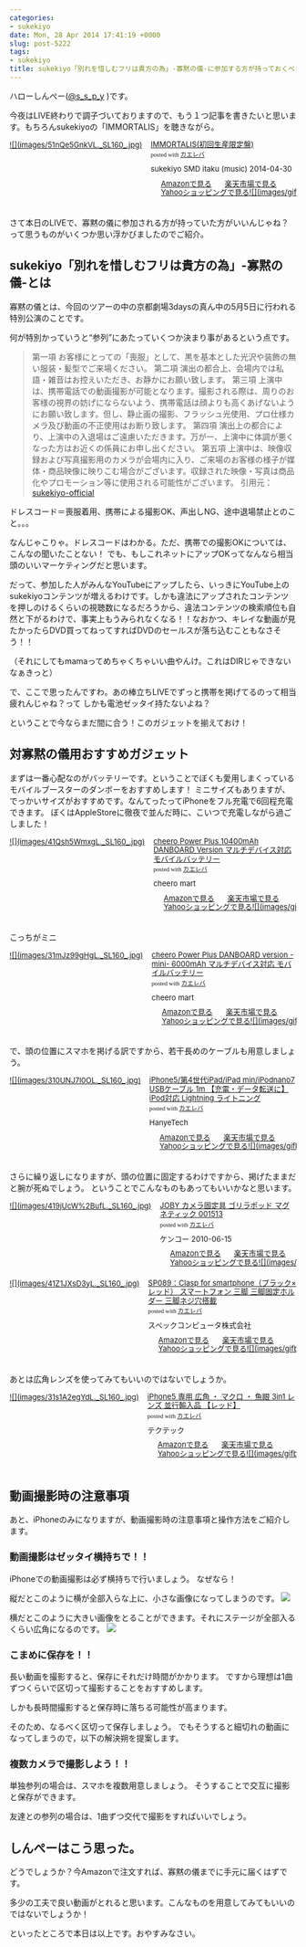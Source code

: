 ```yaml
---
categories:
- sukekiyo
date: Mon, 28 Apr 2014 17:41:19 +0000
slug: post-5222
tags:
- sukekiyo
title: sukekiyo「別れを惜しむフリは貴方の為」-寡黙の儀-に参加する方が持っておくべきガジェット
---
```


ハローしんぺー(<a href="https://twitter.com/s_s_p_y" target="_blank">@s_s_p_y</a> )です。

今夜はLIVE終わりで調子づいておりますので、もう１つ記事を書きたいと思います。もちろんsukekiyoの「IMMORTALIS」を聴きながら。

<div class="kaerebalink-box" style="text-align:left;padding-bottom:20px;font-size:small;/zoom: 1;overflow: hidden;"><div class="kaerebalink-image" style="float:left;margin:0 15px 10px 0;"><a href="http://www.amazon.co.jp/exec/obidos/ASIN/B00IMKDX3G/warawareotoko-22/ref=nosim/" rel="nofollow" target="_blank">![](images/51nQe5GnkVL._SL160_.jpg)</a></div><div class="kaerebalink-info" style="line-height:120%;/zoom: 1;overflow: hidden;"><div class="kaerebalink-name" style="margin-bottom:10px;line-height:120%"><a href="http://www.amazon.co.jp/exec/obidos/ASIN/B00IMKDX3G/warawareotoko-22/ref=nosim/" rel="nofollow" target="_blank">IMMORTALIS(初回生産限定盤)</a><div class="kaerebalink-powered-date" style="font-size:8pt;margin-top:5px;font-family:verdana;line-height:120%">posted with <a href="http://kaereba.com" rel="nofollow" target="_blank">カエレバ</a></div></div><div class="kaerebalink-detail" style="margin-bottom:5px;">sukekiyo SMD itaku (music) 2014-04-30    </div><div class="kaerebalink-link1" style="margin-top:10px;"><div class="shoplinkamazon" style="display:inline;margin-right:5px;background: url('http://img.yomereba.com/simple1.gif') 0 0 no-repeat;padding: 2px 0 2px 18px;white-space: nowrap;"><a href="http://www.amazon.co.jp/gp/search?keywords=IMMORTALIS&__mk_ja_JP=%83J%83%5E%83J%83i&tag=warawareotoko-22" rel="nofollow" target="_blank" title="アマゾン" >Amazonで見る</a></div><div class="shoplinkrakuten" style="display:inline;margin-right:5px;background: url('http://img.yomereba.com/simple1.gif') 0 0 no-repeat;padding: 2px 0 2px 18px;white-space: nowrap;"><a href="http://hb.afl.rakuten.co.jp/hgc/1263948e.a4330505.1263948f.788da92c/?pc=http%3A%2F%2Fsearch.rakuten.co.jp%2Fsearch%2Fmall%2FIMMORTALIS%2F-%2Ff.1-p.1-s.1-sf.0-st.A-v.2%3Fx%3D0%26scid%3Daf_ich_link_urltxt%26m%3Dhttp%3A%2F%2Fm.rakuten.co.jp%2F" rel="nofollow" target="_blank" title="楽天市場" >楽天市場で見る</a></div><div class="shoplinkyahoo" style="display:inline;margin-right:5px;background: url('http://img.yomereba.com/simple1.gif') 0 0 no-repeat;padding: 2px 0 2px 18px;white-space: nowrap;"><a href="http://ck.jp.ap.valuecommerce.com/servlet/referral?sid=3041033&pid=882528283&vc_url=http%3A%2F%2Fshopping.search.yahoo.co.jp%2Fsearch%3FuIv%3Don%26ei%3DUTF-8%26tab_ex%3Dcommerce%26slider%3D0%26va%3DIMMORTALIS" rel="nofollow"  target="_blank" title="Yahooショッピング" >Yahooショッピングで見る![](images/gifbanner?sid=3041033&pid=882528283)</a></div></div></div><div class="booklink-footer" style="clear: left"></div></div>

さて本日のLIVEで、寡黙の儀に参加される方が持っていた方がいいんじゃね？って思うものがいくつか思い浮かびましたのでご紹介。

<h2>sukekiyo「別れを惜しむフリは貴方の為」-寡黙の儀-とは</h2>

寡黙の儀とは、今回のツアーの中の京都劇場3daysの真ん中の5月5日に行われる特別公演のことです。

何が特別かっていうと“参列”にあたっていくつか決まり事があるという点です。

<blockquote>
第一項	お客様にとっての「喪服」として、黒を基本とした光沢や装飾の無い服装・髪型でご来場ください。
第二項	演出の都合上、会場内では私語・雑音はお控えいただき、お静かにお願い致します。
第三項	上演中は、携帯電話での動画撮影が可能となります。撮影される際は、周りのお客様の視界の妨げにならないよう、携帯電話は顔よりも高くあげないようにお願い致します。但し、静止画の撮影、フラッシュ光使用、プロ仕様カメラ及び動画の不正使用はお断り致します。
第四項	演出上の都合により、上演中の入退場はご遠慮いただきます。万が一、上演中に体調が悪くなった方はお近くの係員にお申し出ください。
第五項	上演中は、映像収録および写真撮影用のカメラが会場内に入り、ご来場のお客様の様子が媒体・商品映像に映りこむ場合がございます。収録された映像・写真は商品化やプロモーション等に使用される可能性がございます。
引用元：<a href="http://sukekiyo-official.jp/live/index.html">sukekiyo-official</a>
</blockquote>

ドレスコード＝喪服着用、携帯による撮影OK、声出しNG、途中退場禁止とのこと。。。

なんじゃこりゃ。ドレスコードはわかる。ただ、携帯での撮影OKについては、こんなの聞いたことない！
でも、もしこれネットにアップOKってなんなら相当頭のいいマーケティングだと思います。

だって、参加した人がみんなYouTubeにアップしたら、いっきにYouTube上のsukekiyoコンテンツが増えるわけです。しかも違法にアップされたコンテンツを押しのけるくらいの視聴数になるだろうから、違法コンテンツの検索順位も自然と下がるわけで、事実上もうみられなくなる！！なおかつ、キレイな動画が見たかったらDVD買ってねってすればDVDのセールスが落ち込むこともなさそう！！

（それにしてもmamaってめちゃくちゃいい曲やんけ。これはDIRじゃできないなぁきっと）

で、ここで思ったんですわ。あの棒立ちLIVEでずっと携帯を掲げてるのって相当疲れんじゃね？って
しかも電池ゼッタイ持たないよね？

ということで今ならまだ間に合う！このガジェットを揃えておけ！

<h2>対寡黙の儀用おすすめガジェット</h2>

まずは一番心配なのがバッテリーです。ということでぼくも愛用しまくっているモバイルブースターのダンボーをおすすめします！
ミニサイズもありますが、でっかいサイズがおすすめです。なんてったってiPhoneをフル充電で6回程充電できます。
ぼくはAppleStoreに徹夜で並んだ時に、こいつで充電しながら過ごしました！


<div class="kaerebalink-box" style="text-align:left;padding-bottom:20px;font-size:small;/zoom: 1;overflow: hidden;"><div class="kaerebalink-image" style="float:left;margin:0 15px 10px 0;"><a href="http://www.amazon.co.jp/exec/obidos/ASIN/B00CY6P968/warawareotoko-22/ref=nosim/" rel="nofollow" target="_blank">![](images/41Qsh5WmxgL._SL160_.jpg)</a></div><div class="kaerebalink-info" style="line-height:120%;/zoom: 1;overflow: hidden;"><div class="kaerebalink-name" style="margin-bottom:10px;line-height:120%"><a href="http://www.amazon.co.jp/exec/obidos/ASIN/B00CY6P968/warawareotoko-22/ref=nosim/" rel="nofollow" target="_blank">cheero Power Plus 10400mAh DANBOARD Version マルチデバイス対応モバイルバッテリー</a><div class="kaerebalink-powered-date" style="font-size:8pt;margin-top:5px;font-family:verdana;line-height:120%">posted with <a href="http://kaereba.com" rel="nofollow" target="_blank">カエレバ</a></div></div><div class="kaerebalink-detail" style="margin-bottom:5px;"> cheero mart     </div><div class="kaerebalink-link1" style="margin-top:10px;"><div class="shoplinkamazon" style="display:inline;margin-right:5px;background: url('http://img.yomereba.com/simple1.gif') 0 0 no-repeat;padding: 2px 0 2px 18px;white-space: nowrap;"><a href="http://www.amazon.co.jp/gp/search?keywords=cheero%20Power%20Plus%2010400mAh%20DANBOARD%20Version&__mk_ja_JP=%83J%83%5E%83J%83i&tag=warawareotoko-22" rel="nofollow" target="_blank" title="アマゾン" >Amazonで見る</a></div><div class="shoplinkrakuten" style="display:inline;margin-right:5px;background: url('http://img.yomereba.com/simple1.gif') 0 0 no-repeat;padding: 2px 0 2px 18px;white-space: nowrap;"><a href="http://hb.afl.rakuten.co.jp/hgc/1263948e.a4330505.1263948f.788da92c/?pc=http%3A%2F%2Fsearch.rakuten.co.jp%2Fsearch%2Fmall%2Fcheero%2520Power%2520Plus%252010400mAh%2520DANBOARD%2520Version%2F-%2Ff.1-p.1-s.1-sf.0-st.A-v.2%3Fx%3D0%26scid%3Daf_ich_link_urltxt%26m%3Dhttp%3A%2F%2Fm.rakuten.co.jp%2F" rel="nofollow" target="_blank" title="楽天市場" >楽天市場で見る</a></div><div class="shoplinkyahoo" style="display:inline;margin-right:5px;background: url('http://img.yomereba.com/simple1.gif') 0 0 no-repeat;padding: 2px 0 2px 18px;white-space: nowrap;"><a href="http://ck.jp.ap.valuecommerce.com/servlet/referral?sid=3041033&pid=882528283&vc_url=http%3A%2F%2Fshopping.search.yahoo.co.jp%2Fsearch%3FuIv%3Don%26ei%3DUTF-8%26tab_ex%3Dcommerce%26slider%3D0%26va%3Dcheero%2520Power%2520Plus%252010400mAh%2520DANBOARD%2520Version" rel="nofollow"  target="_blank" title="Yahooショッピング" >Yahooショッピングで見る![](images/gifbanner?sid=3041033&pid=882528283)</a></div></div></div><div class="booklink-footer" style="clear: left"></div></div>


こっちがミニ
<div class="kaerebalink-box" style="text-align:left;padding-bottom:20px;font-size:small;/zoom: 1;overflow: hidden;"><div class="kaerebalink-image" style="float:left;margin:0 15px 10px 0;"><a href="http://www.amazon.co.jp/exec/obidos/ASIN/B00G8I2BU0/warawareotoko-22/ref=nosim/" rel="nofollow" target="_blank">![](images/31mJz99gHgL._SL160_.jpg)</a></div><div class="kaerebalink-info" style="line-height:120%;/zoom: 1;overflow: hidden;"><div class="kaerebalink-name" style="margin-bottom:10px;line-height:120%"><a href="http://www.amazon.co.jp/exec/obidos/ASIN/B00G8I2BU0/warawareotoko-22/ref=nosim/" rel="nofollow" target="_blank">cheero Power Plus DANBOARD version -mini- 6000mAh マルチデバイス対応 モバイルバッテリー</a><div class="kaerebalink-powered-date" style="font-size:8pt;margin-top:5px;font-family:verdana;line-height:120%">posted with <a href="http://kaereba.com" rel="nofollow" target="_blank">カエレバ</a></div></div><div class="kaerebalink-detail" style="margin-bottom:5px;"> cheero mart     </div><div class="kaerebalink-link1" style="margin-top:10px;"><div class="shoplinkamazon" style="display:inline;margin-right:5px;background: url('http://img.yomereba.com/simple1.gif') 0 0 no-repeat;padding: 2px 0 2px 18px;white-space: nowrap;"><a href="http://www.amazon.co.jp/gp/search?keywords=cheero%20Power%20Plus%20DANBOARD%20version&__mk_ja_JP=%83J%83%5E%83J%83i&tag=warawareotoko-22" rel="nofollow" target="_blank" title="アマゾン" >Amazonで見る</a></div><div class="shoplinkrakuten" style="display:inline;margin-right:5px;background: url('http://img.yomereba.com/simple1.gif') 0 0 no-repeat;padding: 2px 0 2px 18px;white-space: nowrap;"><a href="http://hb.afl.rakuten.co.jp/hgc/1263948e.a4330505.1263948f.788da92c/?pc=http%3A%2F%2Fsearch.rakuten.co.jp%2Fsearch%2Fmall%2Fcheero%2520Power%2520Plus%2520DANBOARD%2520version%2F-%2Ff.1-p.1-s.1-sf.0-st.A-v.2%3Fx%3D0%26scid%3Daf_ich_link_urltxt%26m%3Dhttp%3A%2F%2Fm.rakuten.co.jp%2F" rel="nofollow" target="_blank" title="楽天市場" >楽天市場で見る</a></div><div class="shoplinkyahoo" style="display:inline;margin-right:5px;background: url('http://img.yomereba.com/simple1.gif') 0 0 no-repeat;padding: 2px 0 2px 18px;white-space: nowrap;"><a href="http://ck.jp.ap.valuecommerce.com/servlet/referral?sid=3041033&pid=882528283&vc_url=http%3A%2F%2Fshopping.search.yahoo.co.jp%2Fsearch%3FuIv%3Don%26ei%3DUTF-8%26tab_ex%3Dcommerce%26slider%3D0%26va%3Dcheero%2520Power%2520Plus%2520DANBOARD%2520version" rel="nofollow"  target="_blank" title="Yahooショッピング" >Yahooショッピングで見る![](images/gifbanner?sid=3041033&pid=882528283)</a></div></div></div><div class="booklink-footer" style="clear: left"></div></div>


で、頭の位置にスマホを掲げる訳ですから、若干長めのケーブルも用意しましょう。
<div class="kaerebalink-box" style="text-align:left;padding-bottom:20px;font-size:small;/zoom: 1;overflow: hidden;"><div class="kaerebalink-image" style="float:left;margin:0 15px 10px 0;"><a href="http://www.amazon.co.jp/exec/obidos/ASIN/B009VDVDO4/warawareotoko-22/ref=nosim/" rel="nofollow" target="_blank">![](images/310UNJ7l0OL._SL160_.jpg)</a></div><div class="kaerebalink-info" style="line-height:120%;/zoom: 1;overflow: hidden;"><div class="kaerebalink-name" style="margin-bottom:10px;line-height:120%"><a href="http://www.amazon.co.jp/exec/obidos/ASIN/B009VDVDO4/warawareotoko-22/ref=nosim/" rel="nofollow" target="_blank">iPhone5/第4世代iPad/iPad min/iPodnano7 USBケーブル 1m 【充電・データ転送に】iPod対応 Lightning ライトニング</a><div class="kaerebalink-powered-date" style="font-size:8pt;margin-top:5px;font-family:verdana;line-height:120%">posted with <a href="http://kaereba.com" rel="nofollow" target="_blank">カエレバ</a></div></div><div class="kaerebalink-detail" style="margin-bottom:5px;"> HanyeTech     </div><div class="kaerebalink-link1" style="margin-top:10px;"><div class="shoplinkamazon" style="display:inline;margin-right:5px;background: url('http://img.yomereba.com/simple1.gif') 0 0 no-repeat;padding: 2px 0 2px 18px;white-space: nowrap;"><a href="http://www.amazon.co.jp/gp/search?keywords=iPodnano7%20USB%83P%81%5B%83u%83%8B&__mk_ja_JP=%83J%83%5E%83J%83i&tag=warawareotoko-22" rel="nofollow" target="_blank" title="アマゾン" >Amazonで見る</a></div><div class="shoplinkrakuten" style="display:inline;margin-right:5px;background: url('http://img.yomereba.com/simple1.gif') 0 0 no-repeat;padding: 2px 0 2px 18px;white-space: nowrap;"><a href="http://hb.afl.rakuten.co.jp/hgc/1263948e.a4330505.1263948f.788da92c/?pc=http%3A%2F%2Fsearch.rakuten.co.jp%2Fsearch%2Fmall%2FiPodnano7%2520USB%25E3%2582%25B1%25E3%2583%25BC%25E3%2583%2596%25E3%2583%25AB%2F-%2Ff.1-p.1-s.1-sf.0-st.A-v.2%3Fx%3D0%26scid%3Daf_ich_link_urltxt%26m%3Dhttp%3A%2F%2Fm.rakuten.co.jp%2F" rel="nofollow" target="_blank" title="楽天市場" >楽天市場で見る</a></div><div class="shoplinkyahoo" style="display:inline;margin-right:5px;background: url('http://img.yomereba.com/simple1.gif') 0 0 no-repeat;padding: 2px 0 2px 18px;white-space: nowrap;"><a href="http://ck.jp.ap.valuecommerce.com/servlet/referral?sid=3041033&pid=882528283&vc_url=http%3A%2F%2Fshopping.search.yahoo.co.jp%2Fsearch%3FuIv%3Don%26ei%3DUTF-8%26tab_ex%3Dcommerce%26slider%3D0%26va%3DiPodnano7%2520USB%25E3%2582%25B1%25E3%2583%25BC%25E3%2583%2596%25E3%2583%25AB" rel="nofollow"  target="_blank" title="Yahooショッピング" >Yahooショッピングで見る![](images/gifbanner?sid=3041033&pid=882528283)</a></div></div></div><div class="booklink-footer" style="clear: left"></div></div>


さらに繰り返しになりますが、頭の位置に固定するわけですから、掲げたままだと腕が死ぬでしょう。
ということでこんなものもあってもいいかなと思います。

<div class="kaerebalink-box" style="text-align:left;padding-bottom:20px;font-size:small;/zoom: 1;overflow: hidden;"><div class="kaerebalink-image" style="float:left;margin:0 15px 10px 0;"><a href="http://www.amazon.co.jp/exec/obidos/ASIN/B0038YWLCA/warawareotoko-22/ref=nosim/" rel="nofollow" target="_blank">![](images/419jUcW%2BufL._SL160_.jpg)</a></div><div class="kaerebalink-info" style="line-height:120%;/zoom: 1;overflow: hidden;"><div class="kaerebalink-name" style="margin-bottom:10px;line-height:120%"><a href="http://www.amazon.co.jp/exec/obidos/ASIN/B0038YWLCA/warawareotoko-22/ref=nosim/" rel="nofollow" target="_blank">JOBY カメラ固定具 ゴリラポッド マグネティック 001513</a><div class="kaerebalink-powered-date" style="font-size:8pt;margin-top:5px;font-family:verdana;line-height:120%">posted with <a href="http://kaereba.com" rel="nofollow" target="_blank">カエレバ</a></div></div><div class="kaerebalink-detail" style="margin-bottom:5px;"> ケンコー 2010-06-15    </div><div class="kaerebalink-link1" style="margin-top:10px;"><div class="shoplinkamazon" style="display:inline;margin-right:5px;background: url('http://img.yomereba.com/simple1.gif') 0 0 no-repeat;padding: 2px 0 2px 18px;white-space: nowrap;"><a href="http://www.amazon.co.jp/gp/search?keywords=%83S%83%8A%83%89%83%7C%83b%83h%20JOBY&__mk_ja_JP=%83J%83%5E%83J%83i&tag=warawareotoko-22" rel="nofollow" target="_blank" title="アマゾン" >Amazonで見る</a></div><div class="shoplinkrakuten" style="display:inline;margin-right:5px;background: url('http://img.yomereba.com/simple1.gif') 0 0 no-repeat;padding: 2px 0 2px 18px;white-space: nowrap;"><a href="http://hb.afl.rakuten.co.jp/hgc/1263948e.a4330505.1263948f.788da92c/?pc=http%3A%2F%2Fsearch.rakuten.co.jp%2Fsearch%2Fmall%2F%25E3%2582%25B4%25E3%2583%25AA%25E3%2583%25A9%25E3%2583%259D%25E3%2583%2583%25E3%2583%2589%2520JOBY%2F-%2Ff.1-p.1-s.1-sf.0-st.A-v.2%3Fx%3D0%26scid%3Daf_ich_link_urltxt%26m%3Dhttp%3A%2F%2Fm.rakuten.co.jp%2F" rel="nofollow" target="_blank" title="楽天市場" >楽天市場で見る</a></div><div class="shoplinkyahoo" style="display:inline;margin-right:5px;background: url('http://img.yomereba.com/simple1.gif') 0 0 no-repeat;padding: 2px 0 2px 18px;white-space: nowrap;"><a href="http://ck.jp.ap.valuecommerce.com/servlet/referral?sid=3041033&pid=882528283&vc_url=http%3A%2F%2Fshopping.search.yahoo.co.jp%2Fsearch%3FuIv%3Don%26ei%3DUTF-8%26tab_ex%3Dcommerce%26slider%3D0%26va%3D%25E3%2582%25B4%25E3%2583%25AA%25E3%2583%25A9%25E3%2583%259D%25E3%2583%2583%25E3%2583%2589%2520JOBY" rel="nofollow"  target="_blank" title="Yahooショッピング" >Yahooショッピングで見る![](images/gifbanner?sid=3041033&pid=882528283)</a></div></div></div><div class="booklink-footer" style="clear: left"></div></div>

<div class="kaerebalink-box" style="text-align:left;padding-bottom:20px;font-size:small;/zoom: 1;overflow: hidden;"><div class="kaerebalink-image" style="float:left;margin:0 15px 10px 0;"><a href="http://www.amazon.co.jp/exec/obidos/ASIN/B004WM07PA/warawareotoko-22/ref=nosim/" rel="nofollow" target="_blank">![](images/41Z1JXsD3yL._SL160_.jpg)</a></div><div class="kaerebalink-info" style="line-height:120%;/zoom: 1;overflow: hidden;"><div class="kaerebalink-name" style="margin-bottom:10px;line-height:120%"><a href="http://www.amazon.co.jp/exec/obidos/ASIN/B004WM07PA/warawareotoko-22/ref=nosim/" rel="nofollow" target="_blank">SP089：Clasp for smartphone（ブラック×レッド） スマートフォン 三脚 三脚固定ホルダー 三脚ネジ穴搭載</a><div class="kaerebalink-powered-date" style="font-size:8pt;margin-top:5px;font-family:verdana;line-height:120%">posted with <a href="http://kaereba.com" rel="nofollow" target="_blank">カエレバ</a></div></div><div class="kaerebalink-detail" style="margin-bottom:5px;"> スペックコンピュータ株式会社     </div><div class="kaerebalink-link1" style="margin-top:10px;"><div class="shoplinkamazon" style="display:inline;margin-right:5px;background: url('http://img.yomereba.com/simple1.gif') 0 0 no-repeat;padding: 2px 0 2px 18px;white-space: nowrap;"><a href="http://www.amazon.co.jp/gp/search?keywords=%83X%83y%83b%83N%83R%83%93%83s%83%85%81%5B%83%5E&__mk_ja_JP=%83J%83%5E%83J%83i&tag=warawareotoko-22" rel="nofollow" target="_blank" title="アマゾン" >Amazonで見る</a></div><div class="shoplinkrakuten" style="display:inline;margin-right:5px;background: url('http://img.yomereba.com/simple1.gif') 0 0 no-repeat;padding: 2px 0 2px 18px;white-space: nowrap;"><a href="http://hb.afl.rakuten.co.jp/hgc/1263948e.a4330505.1263948f.788da92c/?pc=http%3A%2F%2Fsearch.rakuten.co.jp%2Fsearch%2Fmall%2F%25E3%2582%25B9%25E3%2583%259A%25E3%2583%2583%25E3%2582%25AF%25E3%2582%25B3%25E3%2583%25B3%25E3%2583%2594%25E3%2583%25A5%25E3%2583%25BC%25E3%2582%25BF%2F-%2Ff.1-p.1-s.1-sf.0-st.A-v.2%3Fx%3D0%26scid%3Daf_ich_link_urltxt%26m%3Dhttp%3A%2F%2Fm.rakuten.co.jp%2F" rel="nofollow" target="_blank" title="楽天市場" >楽天市場で見る</a></div><div class="shoplinkyahoo" style="display:inline;margin-right:5px;background: url('http://img.yomereba.com/simple1.gif') 0 0 no-repeat;padding: 2px 0 2px 18px;white-space: nowrap;"><a href="http://ck.jp.ap.valuecommerce.com/servlet/referral?sid=3041033&pid=882528283&vc_url=http%3A%2F%2Fshopping.search.yahoo.co.jp%2Fsearch%3FuIv%3Don%26ei%3DUTF-8%26tab_ex%3Dcommerce%26slider%3D0%26va%3D%25E3%2582%25B9%25E3%2583%259A%25E3%2583%2583%25E3%2582%25AF%25E3%2582%25B3%25E3%2583%25B3%25E3%2583%2594%25E3%2583%25A5%25E3%2583%25BC%25E3%2582%25BF" rel="nofollow"  target="_blank" title="Yahooショッピング" >Yahooショッピングで見る![](images/gifbanner?sid=3041033&pid=882528283)</a></div></div></div><div class="booklink-footer" style="clear: left"></div></div>

あとは広角レンズを使ってみてもいいのではないでしょうか。

<div class="kaerebalink-box" style="text-align:left;padding-bottom:20px;font-size:small;/zoom: 1;overflow: hidden;"><div class="kaerebalink-image" style="float:left;margin:0 15px 10px 0;"><a href="http://www.amazon.co.jp/exec/obidos/ASIN/B00CBE9ARW/warawareotoko-22/ref=nosim/" rel="nofollow" target="_blank">![](images/31s1A2egYdL._SL160_.jpg)</a></div><div class="kaerebalink-info" style="line-height:120%;/zoom: 1;overflow: hidden;"><div class="kaerebalink-name" style="margin-bottom:10px;line-height:120%"><a href="http://www.amazon.co.jp/exec/obidos/ASIN/B00CBE9ARW/warawareotoko-22/ref=nosim/" rel="nofollow" target="_blank">iPhone5 専用 広角 ・ マクロ ・ 魚眼 3in1 レンズ 並行輸入品 【レッド】</a><div class="kaerebalink-powered-date" style="font-size:8pt;margin-top:5px;font-family:verdana;line-height:120%">posted with <a href="http://kaereba.com" rel="nofollow" target="_blank">カエレバ</a></div></div><div class="kaerebalink-detail" style="margin-bottom:5px;"> テクテック     </div><div class="kaerebalink-link1" style="margin-top:10px;"><div class="shoplinkamazon" style="display:inline;margin-right:5px;background: url('http://img.yomereba.com/simple1.gif') 0 0 no-repeat;padding: 2px 0 2px 18px;white-space: nowrap;"><a href="http://www.amazon.co.jp/gp/search?keywords=iPhone5&__mk_ja_JP=%83J%83%5E%83J%83i&tag=warawareotoko-22" rel="nofollow" target="_blank" title="アマゾン" >Amazonで見る</a></div><div class="shoplinkrakuten" style="display:inline;margin-right:5px;background: url('http://img.yomereba.com/simple1.gif') 0 0 no-repeat;padding: 2px 0 2px 18px;white-space: nowrap;"><a href="http://hb.afl.rakuten.co.jp/hgc/1263948e.a4330505.1263948f.788da92c/?pc=http%3A%2F%2Fsearch.rakuten.co.jp%2Fsearch%2Fmall%2FiPhone5%2F-%2Ff.1-p.1-s.1-sf.0-st.A-v.2%3Fx%3D0%26scid%3Daf_ich_link_urltxt%26m%3Dhttp%3A%2F%2Fm.rakuten.co.jp%2F" rel="nofollow" target="_blank" title="楽天市場" >楽天市場で見る</a></div><div class="shoplinkyahoo" style="display:inline;margin-right:5px;background: url('http://img.yomereba.com/simple1.gif') 0 0 no-repeat;padding: 2px 0 2px 18px;white-space: nowrap;"><a href="http://ck.jp.ap.valuecommerce.com/servlet/referral?sid=3041033&pid=882528283&vc_url=http%3A%2F%2Fshopping.search.yahoo.co.jp%2Fsearch%3FuIv%3Don%26ei%3DUTF-8%26tab_ex%3Dcommerce%26slider%3D0%26va%3DiPhone5" rel="nofollow"  target="_blank" title="Yahooショッピング" >Yahooショッピングで見る![](images/gifbanner?sid=3041033&pid=882528283)</a></div></div></div><div class="booklink-footer" style="clear: left"></div></div>


<h2>動画撮影時の注意事項</h2>
あと、iPhoneのみになりますが、動画撮影時の注意事項と操作方法をご紹介します。

<h3>動画撮影はゼッタイ横持ちで！！</h3>

iPhoneでの動画撮影は必ず横持ちで行いましょう。
なぜなら！

縦だとこのように横が全部入らな上に、小さな画像になってしまうのです。
![](images/db520603964e38fbff2dfbd5813bf4882.png)

横だとこのように大きい画像をとることができます。それにステージが全部入るくらい広角になるのです。
![](images/c9a482b99d8003e9d6c22227e50b3c621.png)

<h3>こまめに保存を！！</h3>
長い動画を撮影すると、保存にそれだけ時間がかかります。
ですから理想は1曲ずつくらいで区切って撮影することをおすすめします。

しかも長時間撮影すると保存時に落ちる可能性が高まります。

そのため、なるべく区切って保存しましょう。
でもそうすると細切れの動画になってしまうので，以下の解決朔を提案します。

<h3>複数カメラで撮影しよう！！</h3>

単独参列の場合は、スマホを複数用意しましょう。
そうすることで交互に撮影と保存ができます。

友達との参列の場合は、1曲ずつ交代で撮影をすればいいでしょう。

<h2>しんぺーはこう思った。</h2>

どうでしょうか？今Amazonで注文すれば、寡黙の儀までに手元に届くはずです。

多少の工夫で良い動画がとれると思います。こんなものを用意してみてもいいのではないでしょうか！


といったところで本日は以上です。おやすみなさい。